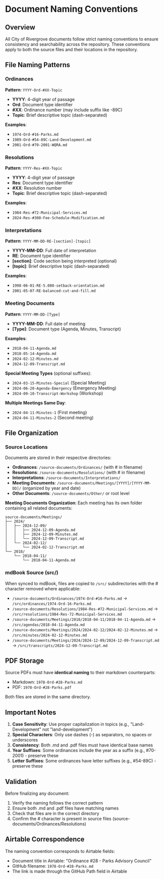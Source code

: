 # Document Naming Conventions

## Overview

All City of Rivergrove documents follow strict naming conventions to ensure consistency and searchability across the repository. These conventions apply to both the source files and their locations in the repository.

## File Naming Patterns

### Ordinances
**Pattern**: `YYYY-Ord-#XX-Topic`

- **YYYY**: 4-digit year of passage
- **Ord**: Document type identifier
- **#XX**: Ordinance number (may include suffix like -89C)
- **Topic**: Brief descriptive topic (dash-separated)

**Examples**:
- `1974-Ord-#16-Parks.md`
- `1989-Ord-#54-89C-Land-Development.md`
- `2001-Ord-#70-2001-WQRA.md`

### Resolutions
**Pattern**: `YYYY-Res-#XX-Topic`

- **YYYY**: 4-digit year of passage
- **Res**: Document type identifier
- **#XX**: Resolution number
- **Topic**: Brief descriptive topic (dash-separated)

**Examples**:
- `1984-Res-#72-Municipal-Services.md`
- `2024-Res-#300-Fee-Schedule-Modification.md`

### Interpretations
**Pattern**: `YYYY-MM-DD-RE-[section]-[topic]`

- **YYYY-MM-DD**: Full date of interpretation
- **RE**: Document type identifier
- **[section]**: Code section being interpreted (optional)
- **[topic]**: Brief descriptive topic (dash-separated)

**Examples**:
- `1998-06-01-RE-5.080-setback-orientation.md`
- `2001-05-07-RE-balanced-cut-and-fill.md`

### Meeting Documents
**Pattern**: `YYYY-MM-DD-[Type]`

- **YYYY-MM-DD**: Full date of meeting
- **[Type]**: Document type (Agenda, Minutes, Transcript)

**Examples**:
- `2018-04-11-Agenda.md`
- `2018-05-14-Agenda.md`
- `2024-02-12-Minutes.md`
- `2024-12-09-Transcript.md`

**Special Meeting Types** (optional suffixes):
- `2024-03-15-Minutes-Special` (Special Meeting)
- `2024-06-20-Agenda-Emergency` (Emergency Meeting)
- `2024-09-10-Transcript-Workshop` (Workshop)

**Multiple Meetings Same Day**:
- `2024-04-11-Minutes-1` (First meeting)
- `2024-04-11-Minutes-2` (Second meeting)

## File Organization

### Source Locations
Documents are stored in their respective directories:
- **Ordinances**: `/source-documents/Ordinances/` (with # in filename)
- **Resolutions**: `/source-documents/Resolutions/` (with # in filename)
- **Interpretations**: `/source-documents/Interpretations/`
- **Meeting Documents**: `/source-documents/Meetings/[YYYY]/[YYYY-MM-DD]/` (organized by year and date)
- **Other Documents**: `/source-documents/Other/` or root level

**Meeting Documents Organization**:
Each meeting has its own folder containing all related documents:
```
source-documents/Meetings/
├── 2024/
│   ├── 2024-12-09/
│   │   ├── 2024-12-09-Agenda.md
│   │   ├── 2024-12-09-Minutes.md
│   │   └── 2024-12-09-Transcript.md
│   └── 2024-02-12/
│       └── 2024-02-12-Transcript.md
└── 2018/
    └── 2018-04-11/
        └── 2018-04-11-Agenda.md
```

### mdBook Source (src/)
When synced to mdBook, files are copied to `/src/` subdirectories with the # character removed where applicable:
- `/source-documents/Ordinances/1974-Ord-#16-Parks.md` → `/src/ordinances/1974-Ord-16-Parks.md`
- `/source-documents/Resolutions/1984-Res-#72-Municipal-Services.md` → `/src/resolutions/1984-Res-72-Municipal-Services.md`
- `/source-documents/Meetings/2018/2018-04-11/2018-04-11-Agenda.md` → `/src/agendas/2018-04-11-Agenda.md`
- `/source-documents/Meetings/2024/2024-02-12/2024-02-12-Minutes.md` → `/src/minutes/2024-02-12-Minutes.md`
- `/source-documents/Meetings/2024/2024-12-09/2024-12-09-Transcript.md` → `/src/transcripts/2024-12-09-Transcript.md`

## PDF Storage

Source PDFs must have **identical naming** to their markdown counterparts:
- Markdown: `1978-Ord-#28-Parks.md`
- PDF: `1978-Ord-#28-Parks.pdf`

Both files are stored in the same directory.

## Important Notes

1. **Case Sensitivity**: Use proper capitalization in topics (e.g., "Land-Development" not "land-development")
2. **Special Characters**: Only use dashes (-) as separators, no spaces or underscores
3. **Consistency**: Both .md and .pdf files must have identical base names
4. **Year Suffixes**: Some ordinances include the year as a suffix (e.g., #70-2001) - preserve these
5. **Letter Suffixes**: Some ordinances have letter suffixes (e.g., #54-89C) - preserve these

## Validation

Before finalizing any document:
1. Verify the naming follows the correct pattern
2. Ensure both .md and .pdf files have matching names
3. Check that files are in the correct directory
4. Confirm the # character is present in source files (source-documents/Ordinances/Resolutions)

## Airtable Correspondence

The naming convention corresponds to Airtable fields:
- Document title in Airtable: "Ordinance #28 - Parks Advisory Council"
- GitHub filename: `1978-Ord-#28-Parks.md`
- The link is made through the GitHub Path field in Airtable